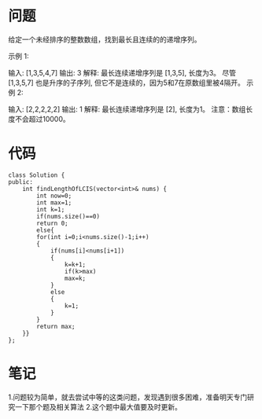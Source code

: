 # 问题
给定一个未经排序的整数数组，找到最长且连续的的递增序列。

示例 1:

输入: [1,3,5,4,7]
输出: 3
解释: 最长连续递增序列是 [1,3,5], 长度为3。
尽管 [1,3,5,7] 也是升序的子序列, 但它不是连续的，因为5和7在原数组里被4隔开。 
示例 2:

输入: [2,2,2,2,2]
输出: 1
解释: 最长连续递增序列是 [2], 长度为1。
注意：数组长度不会超过10000。

# 代码
```
class Solution {
public:
    int findLengthOfLCIS(vector<int>& nums) {
        int now=0;
        int max=1;
        int k=1;
        if(nums.size()==0)
        return 0;
        else{
        for(int i=0;i<nums.size()-1;i++)
        {
            if(nums[i]<nums[i+1])
            {
                k=k+1;
                if(k>max)
                max=k;
            }
            else
            {
                k=1;
            }
        }
        return max;
    }}
};
```
# 笔记
1.问题较为简单，就去尝试中等的这类问题，发现遇到很多困难，准备明天专门研究一下那个题及相关算法
2.这个题中最大值要及时更新。
